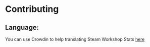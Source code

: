 # Contributing

## Language:

You can use Crowdin to help translating Steam Workshop Stats [here](https://crowdin.com/project/steam-workshop-stats)
